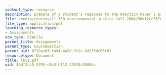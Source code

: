 ```yaml
---
content_type: resource
description: Example of a student's response to the Reaction Paper 1 assignment.
file: /media/courses/11-368-environmental-justice-fall-2004/56df2cc55705c0a3bf1243518c4569ac_lkc1.pdf
file_type: application/pdf
learning_resource_types:
- Assignments
ocw_type: OCWFile
parent_title: Assignments
parent_type: CourseSection
parent_uid: 8718ae83-f494-4a5d-7c9c-bd135dc66f83
resourcetype: Document
title: lkc1.pdf
uid: 56df2cc5-5705-c0a3-bf12-43518c4569ac
---
```

